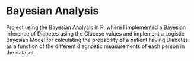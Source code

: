 # Bayesian Analysis

Project using the Bayesian Analysis in R, 
where I implemented a Bayesian inference of Diabetes using the Glucose values and 
implement a Logistic Bayesian Model for calculating the probability of a patient having Diabetes as a 
function of the different diagnostic measurements of each person in the dataset.


